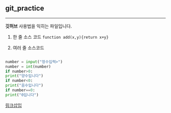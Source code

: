 ## git_practice

*** 
**깃허브** 사용법을 익히는 파일입니다.


1. 한 줄 소스 코드
`function add(x,y){return x+y}`

2. 여러 줄 소스코드
```python

number = input("정수입력>")
number = int(number)
if number>0: 
print("양수입니다")
if number<0: 
print("음수입니다") 
if number==0: 
print("0입니다")

```

[링크삽입](https://github.com/YoungMinSW/git_practice/blob/main/README.md)

